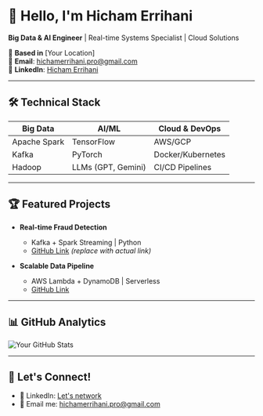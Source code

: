 # 👋 Hello, I'm Hicham Errihani

**Big Data & AI Engineer** | Real-time Systems Specialist | Cloud Solutions  

📍 **Based in** [Your Location]  
📧 **Email**: [hichamerrihani.pro@gmail.com](mailto:hichamerrihani.pro@gmail.com)  
🔗 **LinkedIn**: [Hicham Errihani](https://www.linkedin.com/in/hicham-errihani-815755266/)  

---

## 🛠️ **Technical Stack**  
| **Big Data**       | **AI/ML**           | **Cloud & DevOps**  |  
|---------------------|---------------------|---------------------|  
| Apache Spark        | TensorFlow          | AWS/GCP             |  
| Kafka              | PyTorch             | Docker/Kubernetes   |  
| Hadoop             | LLMs (GPT, Gemini)  | CI/CD Pipelines     |  

---

## 🏆 **Featured Projects**  
- **Real-time Fraud Detection**  
  - Kafka + Spark Streaming | Python  
  - [GitHub Link](#) *(replace with actual link)*  

- **Scalable Data Pipeline**  
  - AWS Lambda + DynamoDB | Serverless  
  - [GitHub Link](#)  

---

## 📊 **GitHub Analytics**  
![Your GitHub Stats](https://github-readme-stats.vercel.app/api?username=Hicham-Errihani&show_icons=true&theme=radical&hide_border=true)  

---

## 🤝 **Let's Connect!**  
- 💼 LinkedIn: [Let's network](https://www.linkedin.com/in/hicham-errihani-815755266/)  
- 📩 Email me: [hichamerrihani.pro@gmail.com](mailto:hichamerrihani.pro@gmail.com)  
